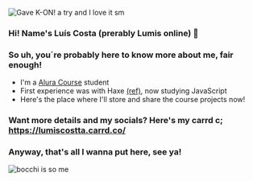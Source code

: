 ![Gave K-ON! a try and I love it sm](https://media1.tenor.com/m/CiW__asIWaIAAAAC/k-on-yui-hirasawa.gif)
### Hi! Name's Luís Costa (prerably Lumis online) 🧡
### So uh, you´re probably here to know more about me, fair enough!

- I'm a [Alura Course](https://www.alura.com.br) student
- First experience was with Haxe [(ref)](https://github.com/NamelessFNF/Plasm-Funkin-Source-Code), now studying JavaScript
- Here's the place where I'll store and share the course projects now!

### Want more details and my socials? Here's my carrd c; https://lumiscostta.carrd.co/
### Anyway, that's all I wanna put here, see ya!
![bocchi is so me](https://media1.tenor.com/m/jbTdFqfc4qkAAAAd/bocchi-the-rock-bocchi.gif)
